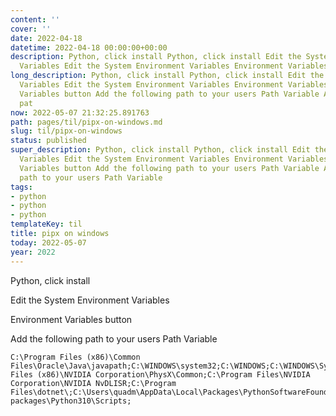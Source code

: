 ```yaml
---
content: ''
cover: ''
date: 2022-04-18
datetime: 2022-04-18 00:00:00+00:00
description: Python, click install Python, click install Edit the System Environment
  Variables Edit the System Environment Variables Environment Variables button Environment
long_description: Python, click install Python, click install Edit the System Environment
  Variables Edit the System Environment Variables Environment Variables button Environment
  Variables button Add the following path to your users Path Variable Add the following
  pat
now: 2022-05-07 21:32:25.891763
path: pages/til/pipx-on-windows.md
slug: til/pipx-on-windows
status: published
super_description: Python, click install Python, click install Edit the System Environment
  Variables Edit the System Environment Variables Environment Variables button Environment
  Variables button Add the following path to your users Path Variable Add the following
  path to your users Path Variable
tags:
- python
- python
- python
templateKey: til
title: pipx on windows
today: 2022-05-07
year: 2022
---
```


Python, click install

Edit the System Environment Variables

Environment Variables button

Add the following path to your users Path Variable

```
C:\Program Files (x86)\Common Files\Oracle\Java\javapath;C:\WINDOWS\system32;C:\WINDOWS;C:\WINDOWS\System32\Wbem;C:\WINDOWS\System32\WindowsPowerShell\v1.0\;C:\WINDOWS\System32\OpenSSH\;C:\Program Files (x86)\NVIDIA Corporation\PhysX\Common;C:\Program Files\NVIDIA Corporation\NVIDIA NvDLISR;C:\Program Files\dotnet\;C:\Users\quadm\AppData\Local\Packages\PythonSoftwareFoundation.Python.3.10_qbz5n2kfra8p0\LocalCache\local-packages\Python310\Scripts;
```